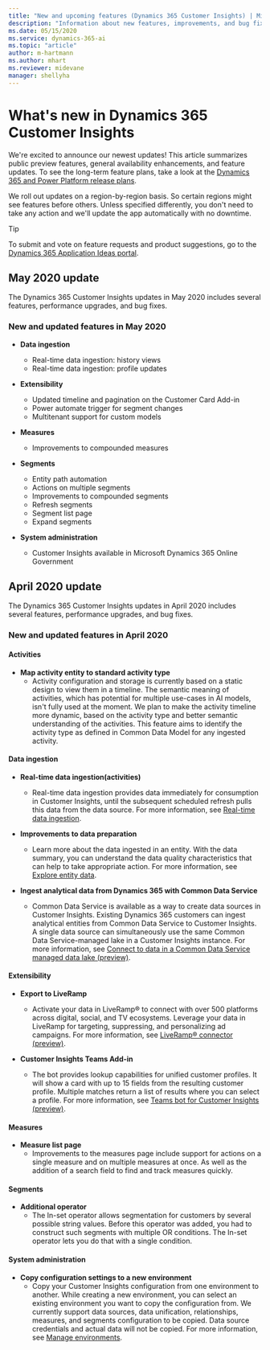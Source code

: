 ```yaml
---
title: "New and upcoming features (Dynamics 365 Customer Insights) | Microsoft Docs"
description: "Information about new features, improvements, and bug fixes in Dynamics 365 Customer Insights releases."
ms.date: 05/15/2020
ms.service: dynamics-365-ai
ms.topic: "article"
author: m-hartmann
ms.author: mhart
ms.reviewer: midevane
manager: shellyha
---
```


# What's new in Dynamics 365 Customer Insights

We're excited to announce our newest updates! This article summarizes public preview features, general availability enhancements, and feature updates. To see the long-term feature plans, take a look at the [Dynamics 365 and Power Platform release plans](https://docs.microsoft.com/dynamics365/release-plans/).

We roll out updates on a region-by-region basis. So certain regions might see features before others. Unless specified differently, you don't need to take any action and we'll update the app automatically with no downtime.

> [!TIP]
> To submit and vote on feature requests and product suggestions, go to the [Dynamics 365 Application Ideas portal](https://experience.dynamics.com/ideas/categories/?forum=79a8c474-4e35-e911-a971-000d3a4f3343&forumName=Dynamics%20365%20Customer%20Insights).

## May 2020 update

The Dynamics 365 Customer Insights updates in May 2020 includes several features, performance upgrades, and bug fixes.

### New and updated features in May 2020

- **Data ingestion**
    - Real-time data ingestion: history views
    - Real-time data ingestion: profile updates

- **Extensibility**
    - Updated timeline and pagination on the Customer Card Add-in
    - Power automate trigger for segment changes
    - Multitenant support for custom models

- **Measures**
    - Improvements to compounded measures

- **Segments**
    - Entity path automation
    - Actions on multiple segments
    - Improvements to compounded segments
    - Refresh segments
    - Segment list page
    - Expand segments

- **System administration**
    - Customer Insights available in Microsoft Dynamics 365 Online Government

## April 2020 update

The Dynamics 365 Customer Insights updates in April 2020 includes several features, performance upgrades, and bug fixes.

### New and updated features in April 2020

#### Activities

- **Map activity entity to standard activity type**
    - Activity configuration and storage is currently based on a static design to view them in a timeline. The semantic meaning of activities, which has potential for multiple use-cases in AI models, isn't fully used at the moment. We plan to make the activity timeline more dynamic, based on the activity type and better semantic understanding of the activities. This feature aims to identify the activity type as defined in Common Data Model for any ingested activity.

#### Data ingestion

- **Real-time data ingestion(activities)**
    - Real-time data ingestion provides data immediately for consumption in Customer Insights, until the subsequent scheduled refresh pulls this data from the data source. For more information, see [Real-time data ingestion](https://docs.microsoft.com/dynamics365/ai/customer-insights/real-time-data-ingestion).

- **Improvements to data preparation**
    - Learn more about the data ingested in an entity. With the data summary, you can understand the data quality characteristics that can help to take appropriate action. For more information, see [Explore entity data](https://docs.microsoft.com/dynamics365/ai/customer-insights/pm-entities#exploring-a-specific-entitys-data).

- **Ingest analytical data from Dynamics 365 with Common Data Service**
    - Common Data Service is available as a way to create data sources in Customer Insights. Existing Dynamics 365 customers can ingest analytical entities from Common Data Service to Customer Insights. A single data source can simultaneously use the same Common Data Service-managed lake in a Customer Insights instance. For more information, see [Connect to data in a Common Data Service managed data lake (preview)](connect-common-data-service-lake.md).

#### Extensibility

- **Export to LiveRamp**
    - Activate your data in LiveRamp® to connect with over 500 platforms across digital, social, and TV ecosystems. Leverage your data in LiveRamp for targeting, suppressing, and personalizing ad campaigns. For more information, see [LiveRamp&reg; connector (preview)](export-liveramp.md).

- **Customer Insights Teams Add-in**
    - The bot provides lookup capabilities for unified customer profiles. It will show a card with up to 15 fields from the resulting customer profile. Multiple matches return a list of results where you can select a profile. For more information, see [Teams bot for Customer Insights (preview)](export-teams-bot.md).

#### Measures

- **Measure list page**
    - Improvements to the measures page include support for actions on a single measure and on multiple measures at once. As well as the addition of a search field to find and track measures quickly.

#### Segments

- **Additional operator**
    - The In-set operator allows segmentation for customers by several possible string values. Before this operator was added, you had to construct such segments with multiple OR conditions. The In-set operator lets you do that with a single condition.

#### System administration

- **Copy configuration settings to a new environment**
    - Copy your Customer Insights configuration from one environment to another. While creating a new environment, you can select an existing environment you want to copy the configuration from. We currently support data sources, data unification, relationships, measures, and segments configuration to be copied. Data source credentials and actual data will not be copied. For more information, see [Manage environments](create-manage-environment.md).

